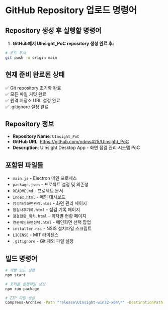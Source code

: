 # GitHub Repository 업로드 명령어

## Repository 생성 후 실행할 명령어

1. **GitHub에서 UInsight_PoC repository 생성 완료 후:**

```bash
# 코드 푸시
git push -u origin main
```

## 현재 준비 완료된 상태

✅ Git repository 초기화 완료  
✅ 모든 파일 커밋 완료  
✅ 원격 저장소 URL 설정 완료  
✅ .gitignore 설정 완료  

## Repository 정보

- **Repository Name**: `UInsight_PoC`
- **GitHub URL**: https://github.com/ndms425/UInsight_PoC
- **Description**: UInsight Desktop App - 화면 점검 관리 시스템 PoC

## 포함된 파일들

- `main.js` - Electron 메인 프로세스
- `package.json` - 프로젝트 설정 및 의존성
- `README.md` - 프로젝트 문서
- `index.html` - 메인 대시보드
- `점검대상화면관리.html` - 화면 관리 페이지
- `점검사후기록.html` - 점검 기록 페이지
- `점검현황_회차.html` - 회차별 현황 페이지
- `연관메인화면선택.html` - 메인화면 선택 팝업
- `installer.nsi` - NSIS 설치파일 스크립트
- `LICENSE` - MIT 라이센스
- `.gitignore` - Git 제외 파일 설정

## 빌드 명령어

```bash
# 개발 모드 실행
npm start

# 포터블 실행파일 생성
npm run package

# ZIP 파일 생성
Compress-Archive -Path "release\UInsight-win32-x64\*" -DestinationPath "UInsight-Portable-1.0.0.zip" -Force
``` 